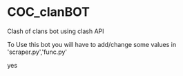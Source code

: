 # COC_clanBOT
Clash of clans bot using clash API

To Use this bot you will have to add/change some values in 'scraper.py','func.py'
<p>yes
